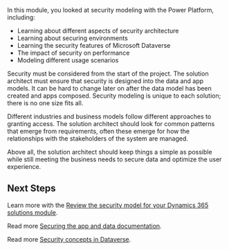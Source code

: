 In this module, you looked at security modeling with the Power Platform, including:

- Learning about different aspects of security architecture
- Learning about securing environments
- Learning the security features of Microsoft Dataverse
- The impact of security on performance
- Modeling different usage scenarios

Security must be considered from the start of the project. The solution architect must ensure that security is designed into the data and app models. It can be hard to change later on after the data model has been created and apps composed. Security modeling is unique to each solution; there is no one size fits all.

Different industries and business models follow different approaches to granting access. The solution architect should look for common patterns that emerge from requirements, often these emerge for how the relationships with the stakeholders of the system are managed.

Above all, the solution architect should keep things a simple as possible while still meeting the business needs to secure data and optimize the user experience.

## Next Steps

Learn more with the [Review the security model for your Dynamics 365 solutions module](https://docs.microsoft.com/learn/modules/fast-track-security/?azure-portal=true).

Read more [Securing the app and data documentation](https://docs.microsoft.com/powerapps/guidance/planning/security/?azure-portal=true).

Read more [Security concepts in Dataverse](https://docs.microsoft.com/power-platform/admin/wp-security-cds/?azure-portal-true).
